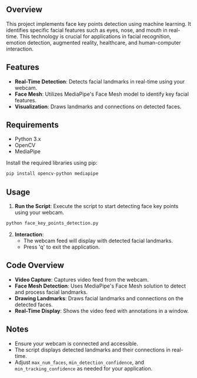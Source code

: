 ## Overview

This project implements face key points detection using machine learning. It identifies specific facial features such as eyes, nose, and mouth in real-time. This technology is crucial for applications in facial recognition, emotion detection, augmented reality, healthcare, and human-computer interaction.

## Features

- **Real-Time Detection**: Detects facial landmarks in real-time using your webcam.
- **Face Mesh**: Utilizes MediaPipe's Face Mesh model to identify key facial features.
- **Visualization**: Draws landmarks and connections on detected faces.

## Requirements

- Python 3.x
- OpenCV
- MediaPipe

Install the required libraries using pip:

```bash
pip install opencv-python mediapipe
```

## Usage

1. **Run the Script**: Execute the script to start detecting face key points using your webcam.

```bash
python face_key_points_detection.py
```

2. **Interaction**:
    - The webcam feed will display with detected facial landmarks.
    - Press 'q' to exit the application.

## Code Overview

- **Video Capture**: Captures video feed from the webcam.
- **Face Mesh Detection**: Uses MediaPipe's Face Mesh solution to detect and process facial landmarks.
- **Drawing Landmarks**: Draws facial landmarks and connections on the detected faces.
- **Real-Time Display**: Shows the video feed with annotations in a window.

## Notes

- Ensure your webcam is connected and accessible.
- The script displays detected landmarks and their connections in real-time.
- Adjust `max_num_faces`, `min_detection_confidence`, and `min_tracking_confidence` as needed for your application.
